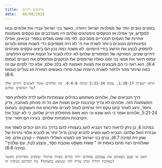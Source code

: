 ```yaml
---
title:  מדכאים דתיים
date:   06/08/2019
---
```


בזמנים טובים יותר של ממלכות ישראל ויהודה,  כאשר בני ישראל עבדו את אלוהים ובאו למקדש, אך אפילו אז הטקסים והמנהגים שלהם היו מעורבבים עם טקסים מאמונות אחרות של העמים הנוכריים מסביבם. לפי מה שאנו מגלים בספרי נביאים, אפילו נסיונותיהם הטובים ביותר לשרת את ה' לא היה מספיקים כדי לשנות אותם ולגרום להפסיק לבצע את הרשע בחיי היומיום. לא משנה כמה נכון הם ביצעו טקסים ומנהגים דתיים שונים, המוזיקה של המזמורים שלהם לא יכלה לגבור על זעקות אחיהם החלשים. עמוס תיאר את אנשי בני זמנו כאלה שרומסים את הנזקקים ומחסלים את העניים (עמוס 8:4), הוא ראה כי הם מבצעים את מצוות האמונה לא בלב שלם, אלא כדי לסיים עם זה כמה שיותר מהר ולחזור לשגרה היומית שבה סחרו באנשים תמורת זוג נעליים (עמוס 8:6).

`קראו ישעיהו 1:10-17, עמוס 5:21-24 ומיכה 6:6-8. מה אלוהים אומר לאנשים דתיים אלה על הטקסים שלהם?`

דרך הנביאים שלו, אלוהים משתמש במילים עוצמתיות ולועג לדת ולפולחן חסר המשמעות הזה. אלוהים לא צריך קורבנות וקיום מצוות אם כל זה מנותק מאהבה, צדק וחסד, ורגע לאחר קיום טקס דתי גורמים לעוול לעניים ומדכאים את העשוקים. בעמוס 5:21-24, אלוהים אומר כי הוא שונא וכי הוא מאס מהפולחן הריק שלהם, כי לא יקבל את הקרבנות והמנחות שלהם. בעיניו הם חסרי ערך. 

במיכה 6, כן ניתן לראות כיצד הנביא לועג בעצותיו להם בדרך בה הם יכולים לשפר את עבודת האל שלהם. הנביא לועג ומציע להביא קורבן גדול יותר או להביא אלפי נהרות של שמן זית  (מיכה 6:7), טרם בני ישראל פנו למנהג האלילי הזוועתי – קורבן אדם. מה שאלוהים רצה מהם באמת זה " עֲשׂוֹת מִשְׁפָּט וְאַהֲבַת חֶסֶד, וְהַצְנֵעַ לֶכֶת, עִם-אֱלֹהֶיךָ" (מיכה 6:8).

`האם אי פעם מצאתם את עצמכם עסוקים יותר בקיום מצוות פורמלי וטקסים מסויימים מאשר באהבת הזולת ומתן עזרה למי שנמצא במצוקה? מה למדתם מניסיון זה?`